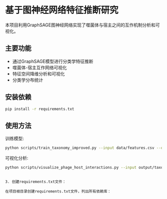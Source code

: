 # 基于图神经网络特征推断研究

本项目利用GraphSAGE图神经网络实现了噬菌体与宿主之间的互作机制分析和可视化。

## 主要功能

- 通过GraphSAGE模型进行分类学特征推断
- 噬菌体-宿主互作网络可视化
- 特征空间降维分析和可视化
- 分类学分布统计

## 安装依赖

```bash
pip install -r requirements.txt
```

## 使用方法

训练模型:
```bash
python scripts/train_taxonomy_improved.py --input data/features.csv --output output/model
```

可视化分析:
```bash
python scripts/visualize_phage_host_interactions.py --input output/taxonomy_predictions.json --output output/interaction_analysis --interactive
```
```

3. 创建requirements.txt文件：

在项目根目录创建requirements.txt文件，列出所有依赖库：

